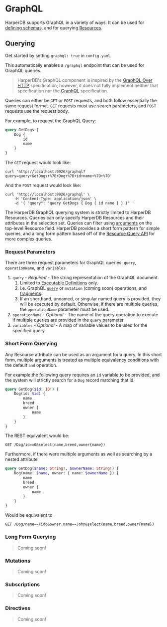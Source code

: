 # GraphQL

HarperDB supports GraphQL in a variety of ways. It can be used for [defining schemas](../../developers/applications/defining-schemas.md), and for querying [Resources](./resource.md).

## Querying

Get started by setting `graphql: true` in `config.yaml`.

This automatically enables a `/graphql` endpoint that can be used for GraphQL queries.

> HarperDB's GraphQL component is inspired by the [GraphQL Over HTTP](https://graphql.github.io/graphql-over-http/draft/#) specification; however, it does not fully implement neither that specification nor the [GraphQL](https://spec.graphql.org/) specification.

Queries can either be `GET` or `POST` requests, and both follow essentially the same request format. `GET` requests must use search parameters, and `POST` requests use the request body.

For example, to request the GraphQL Query:
```graphql
query GetDogs {
	Dog {
		id
		name
	}
}
```
The `GET` request would look like:
```
curl 'http://localhost:9926/graphql?query=query+GetDogs+%7B+Dog+%7B+id+name+%7D+%7D'
```
And the `POST` request would look like:
```
curl 'http://localhost:9926/graphql' \
	-H 'Content-Type: application/json' \
	-d '{ "query": "query GetDogs { Dog { id name } } }" '
```

The HarperDB GraphQL querying system is strictly limited to HarperDB Resources. Queries can only specify HarperDB Resources and their attributes in the selection set. Queries can filter using [arguments](https://graphql.org/learn/queries/#arguments) on the top-level Resource field. HarperDB provides a short form pattern for simple queries, and a long form pattern based off of the [Resource Query API](./resource.md#query) for more complex queries.

### Request Parameters

There are three request parameters for GraphQL queries: `query`, `operationName`, and `variables`

1. `query` - _Required_ - The string representation of the GraphQL document.
   1. Limited to [Executable Definitions](https://spec.graphql.org/October2021/#ExecutableDefinition) only.
   2. i.e. GraphQL [`query`](https://graphql.org/learn/queries/#fields) or `mutation` (coming soon) operations, and [fragments](https://graphql.org/learn/queries/#fragments).
   3. If an shorthand, unnamed, or singular named query is provided, they will be executed by default. Otherwise, if there are multiple queries, the `operationName` parameter must be used.
2. `operationName` - _Optional_ - The name of the query operation to execute if multiple queries are provided in the `query` parameter
3. `variables` - _Optional_ - A map of variable values to be used for the specified query

### Short Form Querying

Any Resource attribute can be used as an argument for a query. In this short form, multiple arguments is treated as multiple equivalency conditions with the default `and` operation.

For example the following query requires an `id` variable to be provided, and the system will strictly search for a `Dog` record matching that id.

```graphql
query GetDog($id: ID!) {
	Dog(id: $id) {
		name
		breed
		owner {
			name
		}
	}
}
```

The REST equivalent would be:
```
GET /Dog/id==0&select(name,breed,owner{name})
```

Furthermore, if there were multiple arguments as well as searching by a nested attribute

```graphql
query GetDog($name: String!, $ownerName: String!) {
	Dog(name: $name, owner: { name: $ownerName }) {
		name
		breed
		owner {
			name
		}
	}
}
```

Would be equivalent to
```
GET /Dog/name==Fido&owner.name==John&select(name,breed,owner{name})
```

### Long Form Querying

> Coming soon!

### Mutations

> Coming soon!

### Subscriptions

> Coming soon!

### Directives

> Coming soon!